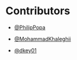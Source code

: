 # Contributors

- [@PhilipPopa](https://github.com/PhilipPopa)

- [@MohammadKhaleghii](https://github.com/MohammadKhaleghii)

- [@dkey01](https://github.com/dkey01)
